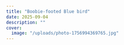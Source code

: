 ```yaml
---
title: "Boobie-footed Blue bird"
date: 2025-09-04
description: ""
cover:
  image: "/uploads/photo-1756994369765.jpg"
---
```


